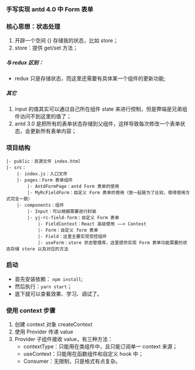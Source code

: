 ### 手写实现 antd 4.0 中 Form 表单

### 核心思想：状态处理
1. 开辟一个空间 {} 存储我的状态，比如 store；
2. store：提供 get/set 方法；

##### 与 redux 区别：
- redux 只是存储状态，而这里还需要有具体某一个组件的更新功能;

##### 其它
1. input 的值其实可以通过自己所在组件 state 来进行控制，但是弊端是兄弟组件访问不到这里的值了；
2. antd 3.0 是把所有的表单状态存储到父组件，这样导致每次修改一个表单状态，会更新所有表单内容；

### 项目结构
```
|- public：资源文件 index.html
|- src：
    |- index.js：入口文件
    |- pages：Form 表单组件
        |- AntdFormPage：antd Form 表单的使用
        |- MyRcFieldForm：自定义 Form 表单的使用（放一起是为了比较，使得使用方式完全一致）
    |- components：组件
        |- Input：可以根据需要进行封装
        |- yj-rc-field-form：自定义 Form 表单
            |- FieldContext：React 高级使用 ——> Context
            |- Form：自定义 form 表单
            |- Field：这里主要实现受控组件
            |- useForm：store 状态管理库，这里提供实现 Form 表单功能需要的状态存储 store 以及对应的方法
```            

### 启动
- 首先安装依赖： `npm install`;
- 然后执行：`yarn start`；
- 底下就可以查看效果、学习、调试了。
### 使用 context 步骤
1. 创建 context 对象 createContext
2. 使用 Provider 传递 value
3. Provider 子组件接收 value，有三种方法：
    - contextType：只能用在类组件中，且只能订阅单一 context 来源；
    - useContext：只能用在函数组件和自定义 hook 中；
    - Consumer：无限制，只是格式有点复杂。